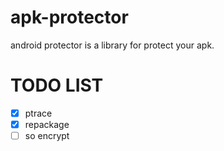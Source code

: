 # apk-protector
android protector is a library for protect your apk.

# TODO LIST

- [x] ptrace
- [x] repackage
- [ ] so encrypt
